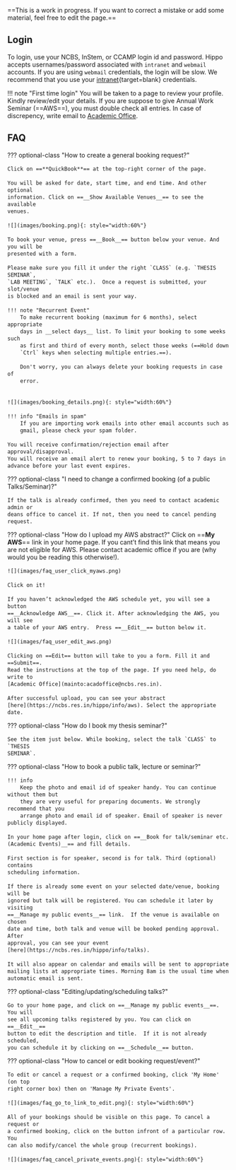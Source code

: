 ==This is a work in progress. If you want to correct a mistake or add some
material, feel free to edit the page.==

## Login 

To login, use your NCBS, InStem, or CCAMP login id and password. Hippo accepts
usernames/password associated with `intranet` and `webmail` accounts. If you
are using `webmail` credentials, the login will be slow. We recommend that you
use your [intranet](http://intranet.ncbs.res.in/user){target=blank}
credentials.

!!! note "First time login"
    You will be taken to a page to review your
    profile. Kindly review/edit your details. If you are suppose to give Annual
    Work Seminar (==AWS==), you must double check all entries. In case of
    discrepency, write email to [Academic
    Office](mailto:acadoffice@ncbs.res.in).



## FAQ 

??? optional-class "How to create a general booking request?"

    Click on ==**QuickBook**== at the top-right corner of the page. 

    You will be asked for date, start time, and end time. And other optional
    information. Click on ==__Show Available Venues__== to see the available
    venues.

    ![](images/booking.png){: style="width:60%"}

    To book your venue, press ==__Book__== button below your venue. And you will be
    presented with a form.

    Please make sure you fill it under the right `CLASS` (e.g. `THESIS SEMINAR`,
    `LAB MEETING`, `TALK` etc.).  Once a request is submitted, your slot/venue
    is blocked and an email is sent your way. 

    !!! note "Recurrent Event"
        To make recurrent booking (maximum for 6 months), select appropriate
        days in __select days__ list. To limit your booking to some weeks such
        as first and third of every month, select those weeks (==Hold down
        `Ctrl` keys when selecting multiple entries.==).

        Don't worry, you can always delete your booking requests in case of
        error.


    ![](images/booking_details.png){: style="width:60%"}

    !!! info "Emails in spam"
        If you are importing work emails into other email accounts such as
        gmail, please check your spam folder.

    You will receive confirmation/rejection email after approval/disapproval.
    You will receive an email alert to renew your booking, 5 to 7 days in
    advance before your last event expires.


??? optional-class "I need to change a confirmed booking (of a public Talks/Seminar)?"

    If the talk is already confirmed, then you need to contact academic admin or
    deans office to cancel it. If not, then you need to cancel pending request.


??? optional-class "How do I upload my AWS abstract?"
    Click on ==__My AWS__== link in your home page. If you cant’t find this link
    that means you are not eligible for AWS. Please contact academic office if
    you are (why would you be reading this otherwise!).

    ![](images/faq_user_click_myaws.png) 

    Click on it!

    If you haven’t acknowledged the AWS schedule yet, you will see a button
    ==__Acknowledge AWS__==. Click it. After acknowledging the AWS, you will see
    a table of your AWS entry.  Press ==__Edit__== button below it.

    ![](images/faq_user_edit_aws.png)

    Clicking on ==Edit== button will take to you a form. Fill it and ==Submit==.
    Read the instructions at the top of the page. If you need help, do write to
    [Academic Office](mainto:acadoffice@ncbs.res.in). 

    After successful upload, you can see your abstract
    [here](https://ncbs.res.in/hippo/info/aws). Select the appropriate date.

??? optional-class "How do I book my thesis seminar?"

    See the item just below. While booking, select the talk `CLASS` to `THESIS
    SEMINAR`.

??? optional-class "How to book a public talk, lecture or seminar?"

    !!! info 
        Keep the photo and email id of speaker handy. You can continue without them but
        they are very useful for preparing documents. We strongly recommend that you
        arrange photo and email id of speaker. Email of speaker is never publicly displayed. 

    In your home page after login, click on ==__Book for talk/seminar etc.
    (Academic Events)__== and fill details.

    First section is for speaker, second is for talk. Third (optional) contains
    scheduling information. 

    If there is already some event on your selected date/venue, booking will be
    ignored but talk will be registered. You can schedule it later by visiting
    ==__Manage my public events__== link.  If the venue is available on chosen
    date and time, both talk and venue will be booked pending approval. After
    approval, you can see your event
    [here](https://ncbs.res.in/hippo/info/talks). 

    It will also appear on calendar and emails will be sent to appropriate
    mailing lists at appropriate times. Morning 8am is the usual time when
    automatic email is sent.

??? optional-class "Editing/updating/scheduling talks?"

    Go to your home page, and click on ==__Manage my public events__==. You will
    see all upcoming talks registered by you. You can click on ==__Edit__==
    button to edit the description and title.  If it is not already scheduled,
    you can schedule it by clicking on ==__Schedule__== button.

??? optional-class "How to cancel or edit booking request/event?"

    To edit or cancel a request or a confirmed booking, click 'My Home' (on top
    right corner box) then on 'Manage My Private Events'.

    ![](images/faq_go_to_link_to_edit.png){: style="width:60%"}

    All of your bookings should be visible on this page. To cancel a request or
    a confirmed booking, click on the button infront of a particular row. You
    can also modify/cancel the whole group (recurrent bookings).

    ![](images/faq_cancel_private_events.png){: style="width:60%"}

